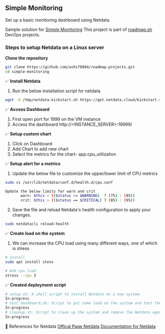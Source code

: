 


## Simple Monitoring
Set up a basic monitoring dashboard using Netdata.


Sample solution for [Simple Monitoring](https://roadmap.sh/projects/simple-monitoring-dashboard)
This project is part of [roadmap.sh](https://roadmap.sh/projects) DevOps projects.


### Steps to setup Netdata on a Linux server

**Clone the repository**

```sh
git clone https://github.com/ashif8984/roadmap-projects.git
cd simple-monitoring
```

✅ **Install Netdata**

1. Run the below installation script for netdata
```sh
wget -O /tmp/netdata-kickstart.sh https://get.netdata.cloud/kickstart.sh && sh /tmp/netdata-kickstart.sh --no-updates --stable-channel --disable-telemetry
```

✅ **Access Dashboard**

1. First open port for 1999 on the VM instance
2. Access the dashboard http://<INSTANCE_SERVER>:19999/

✅ **Setup custom chart**
1. Click on Dashboard
2. Add Chart to add new chart
3. Select the metrics for the chart- app.cpu_utilization

✅ **Setup alert for a metrics**

1. Update the below file to customize the upper/lower limit of CPU metrics
```sh
sudo vi /usr/lib/netdata/conf.d/health.d/cpu.conf

Update the below limits for warn and crit
       warn: $this > (($status >= $WARNING)  ? (75) : (85))
       crit: $this > (($status == $CRITICAL) ? (85) : (95))

```
2. Save the file and reload Netdata's health configuration to apply your changes.

```sh
sudo netdatacli reload-health
```
✅ **Create load on the system**

1. We can increase the CPU load using many different ways, one of which is stress

```sh
# install
sudo apt install stess

# Add cpu load
stress --cpu 3
```
✅ **Created deployment script**

```sh
# setup.sh: A shell script to install Netdata on a new system.
In-progress
# test_dashboard.sh: Script to put some load on the system and test the monitoring dashboard.
In-progress
# cleanup.sh: Script to clean up the system and remove the Netdata agent.
In-progress
```



🔗 References for Netdata
[Offical Page Netdata](https://learn.netdata.cloud/docs/alerts-&-notifications/alert-configuration-reference)
[Documentation for Netdata](https://github.com/netdata/netdata)

